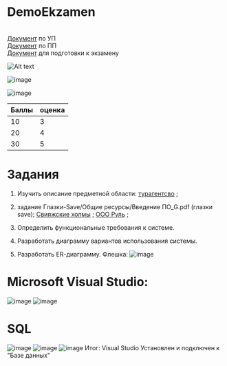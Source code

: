 # DemoEkzamen
<br>[Документ](https://drive.google.com/drive/folders/1uorgxgDXFTjgBCLkpAfMORC7s8H9DKGT) по УП
<br>[Документ](https://drive.google.com/drive/folders/13SixJYD-rR0oa-8wYJYvbiRrXzbuqS6q?usp=sharing) по ПП 
<br>[Документ](https://docs.google.com/document/d/17dkgRFIxEAdOvFsUuCD5TGeWHCqcC7U-Ha5MJ0EfdtI/edit) для подготовки к экзамену

![Alt text](https://github.com/Sh1Ze96/DemoEkzamen/assets/97594421/7212ef6f-e886-4462-a948-c8c8ef2f6c46)


![image](https://github.com/Sh1Ze96/DemoEkzamen/assets/97594421/51c714ee-5650-428c-9687-02eeb64e61ce)


![image](https://github.com/Sh1Ze96/DemoEkzamen/assets/97594421/b1ecce6d-2acd-4e3a-a226-2e2b9a873f1c)

| Баллы | оценка |
| ------| -------|
| 10    |    3   |
| 20    |    4   |
| 30    |    5   |
# Задания
1. Изучить описание предметной области: [турагентсво](https://github.com/Julia-Zhirnova/Demoekzamen/raw/main/0%20WorldSkills/1_Use%20Case/Описание%20ПО.docx) ;  
2. задание Глазки-Save/Общие ресурсы/Введение ПО_G.pdf (глазки save); 
[Свияжские холмы](https://github.com/Julia-Zhirnova/Demoekzamen/raw/main/7%20задание%202022/09_1.2-2022_8/Вариант%208/Свияжские%20холмы/Описание%20предметной%20области.docx) ;
[ООО Руль](https://github.com/Julia-Zhirnova/Demoekzamen/raw/main/9%20задание%202023/КОД%201.1%202023-2025%20ВАРИАНТ%203.rar) ;

3. Определить функциональные требования к системе.

4. Разработать диаграмму вариантов использования системы.

5. Разработать ER-диаграмму.
Флешка:
![image](https://github.com/Sh1Ze96/DemoEkzamen/assets/97594421/3eb65a29-c803-4997-bdb0-c66c48648055)

# Microsoft Visual Studio:
![image](https://github.com/Sh1Ze96/DemoEkzamen/assets/97594421/5b121dbe-f51b-4819-b9b9-69858d6b0a80)
![image](https://github.com/Sh1Ze96/DemoEkzamen/assets/97594421/0f0c5495-c3ea-4aec-ae9f-190cba41e480)
# SQL
![image](https://github.com/Sh1Ze96/DemoEkzamen/assets/97594421/d972940f-e4fd-4ed3-a37a-59d1fd7f479b)
![image](https://github.com/Sh1Ze96/DemoEkzamen/assets/97594421/a7d84435-015e-45b9-a0a0-f6f95c9100ca)
![image](https://github.com/Sh1Ze96/DemoEkzamen/assets/97594421/13da6353-e0c8-47c7-bf79-d4dbc59daf0d)
Итог: Visual Studio Установлен и подключен к "Базе данных"
